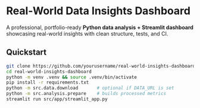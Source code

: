 # Real-World Data Insights Dashboard

A professional, portfolio-ready **Python data analysis + Streamlit dashboard** showcasing real-world insights with clean structure, tests, and CI.

## Quickstart
```bash
git clone https://github.com/yourusername/real-world-insights-dashboard.git
cd real-world-insights-dashboard
python -m venv .venv && source .venv/bin/activate
pip install -r requirements.txt
python -m src.data.download       # optional if DATA_URL is set
python -m src.analysis.prepare    # builds processed metrics
streamlit run src/app/streamlit_app.py
```